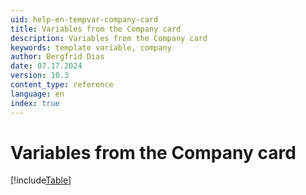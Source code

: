```yaml
---
uid: help-en-tempvar-company-card
title: Variables from the Company card
description: Variables from the Company card
keywords: template variable, company
author: Bergfrid Dias
date: 07.17.2024
version: 10.3
content_type: reference
language: en
index: true
---
```


# Variables from the Company card

[!include[Table](../../../../../common/includes/variable/table-company.md)]

